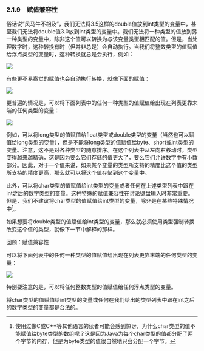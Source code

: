    

### 2.1.9　赋值兼容性

俗话说“风马牛不相及”，我们无法将3.5这样的double值放到int类型的变量中，甚至我们无法将double值3.0放到int类型的变量中。我们无法将一种类型的值放到另一种类型的变量中，除非这个值可以转换为与该变量类型相匹配的值。但是，当处理数字时，这种转换有时（但并非总是）会自动执行。当我们将整数类型的值赋值给浮点类型的变量时，这种转换就总是会执行，例如：

![](../Images/image09541.gif)

有些更不易察觉的赋值也会自动执行转换，就像下面的赋值：

![](0-Assets/Epubook/程序员编程语言经典合集（计算机科学丛书5册套装），javapython编程语言含经典教材龙书《编译原理》%20(Bruce%20Eckel%20%20Alfred%20V.%20Aho%20%20Monica%20S.%20Lam%20etc.)%20(Z-Library)/images/image09542.jpeg)

更普遍的情况是，可以将下面列表中的任何一种类型的值赋值给出现在列表更靠末端的任何类型的变量：

![](../Images/image09543.gif)

例如，可以将long类型的值赋值给float类型或double类型的变量（当然也可以赋值给long类型的变量），但是不能将long类型的值赋值给byte、short或int类型的变量。注意，这不是对各种类型的随意排序。在这个列表中从左向右移动时，类型变得越来越精确，这是因为要么它们存储的值更大了，要么它们允许数字中有小数部分。因此，对于一个值来说，如果某个变量的类型所支持的精度比这个值的类型所支持的精度更高，那么就可以将这个值存储到这个变量中。

此外，可以将char类型的值赋值给int类型的变量或者任何在上述类型列表中跟在int之后的数字类型的变量。这种特殊的赋值兼容性在讨论键盘输入时非常重要。但是，我们不建议将char类型的值赋值给int类型的变量，除非是在某些特殊情况中[^1]。

如果想要将double类型的值赋值给int类型的变量，那么就必须使用类型强制转换改变这个值的类型，就像下一节中解释的那样。

回顾：赋值兼容性

可以将下面列表中的任何一种类型的值赋值给出现在列表更靠末端的任何类型的变量：

![](../Images/image09544.gif)

特别要注意的是，可以将任何整数类型的值赋值给任何浮点类型的变量。

将char类型的值赋值给int类型的变量或任何在我们给出的类型列表中跟在int之后的数字类型的变量都是合法的。

[^1]:  使用过像C或C++等其他语言的读者可能会感到惊讶，为什么char类型的值不能赋值给byte类型的数组呢？这是因为Java为每个char类型的值都分配了两个字节的内存，但是为byte类型的值很自然地只会分配一个字节。